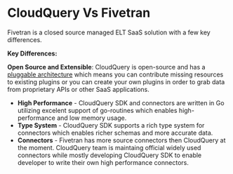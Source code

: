 # CloudQuery Vs Fivetran

Fivetran is a closed source managed ELT SaaS solution with a few key differences.

**Key Differences:**

**Open Source and Extensible**: CloudQuery is open-source and has a [pluggable architecture](https://hub.cloudquery.io) which means you can contribute missing resources to existing plugins or you can create your own plugins in order to grab data from proprietary APIs or other SaaS applications.
- **High Performance** - CloudQuery SDK and connectors are written in Go utilizing excelent support of go-routines which enables high-performance and low memory usage.
- **Type System** - CloudQuery SDK supports a rich type system for connectors which enables richer schemas and more accurate data.
- **Connectors** - Fivetran has more source connectors then CloudQuery at the moment. CloudQuery team is maintaing official widely used connectors while mostly developing CloudQuery SDK to enable developer to write their own high performance connectors.